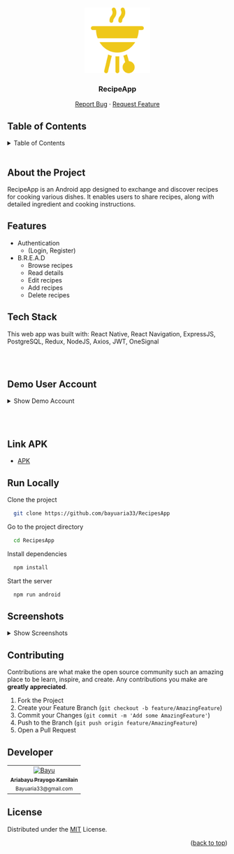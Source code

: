 <br />
<div align="center">
  <a href="">
    <img src="public/barbecue.png" alt="Logo" width="150px">
  </a>

  <h3 align="center">RecipeApp</h3>

  <p align="center">
    <a href="https://github.com/bayuaria33/RecipeApp/issues">Report Bug</a>
    ·
    <a href="https://github.com/bayuaria33/RecipeApp/issues">Request Feature</a>
  </p>
</div>

## Table of Contents

<details>
  <summary>Table of Contents</summary>

  <ol>
    <li>
      <a href="#about-the-project">About The Project</a>
    </li>
    <li>
      <a href="#features">Features</a>
    </li>
    <li>
      <a href="#link-apk">Link APK</a>
    </li>
    <li><a href="#screenshots">Screenshots</a></li>
    <li><a href="#contributing">Contributing</a></li>
    <li><a href="#developer">Contact</a></li>
    <li><a href="#license">License</a></li>
  </ol>
</details>
<br/>

## About the Project

RecipeApp is an Android app designed to exchange and discover recipes for cooking various dishes. It enables users to share recipes, along with detailed ingredient and cooking instructions.

## Features

- Authentication
  - (Login, Register)
- B.R.E.A.D
  - Browse recipes
  - Read details
  - Edit recipes
  - Add recipes
  - Delete recipes

## Tech Stack

This web app was built with: React Native, React Navigation, ExpressJS, PostgreSQL, Redux, NodeJS, Axios, JWT, OneSignal

<br></br>

## Demo User Account
<details>
<summary>Show Demo Account</summary>


**Email** : dxc80943@omeie.com

**Password** : 123
</details>

<br></br>


## Link APK
- [APK](https://github.com/bayuaria33/RecipesApp/tree/master/release)


## Run Locally

Clone the project

```bash
  git clone https://github.com/bayuaria33/RecipesApp
```

Go to the project directory

```bash
  cd RecipesApp
```

Install dependencies

```bash
  npm install
```

Start the server

```bash
  npm run android
```

## Screenshots

<details>
    <summary>Show Screenshots</summary>

| Login Screen                        | Register Screen                           | Change Password                                 | User Profile Screen                          |
| ----------------------------------- | ----------------------------------------- | ----------------------------------------------- | -------------------------------------------- |
| ![Login](/screenshots/ss_login.png) | ![Register](/screenshots/ss_register.png) | ![Change Password](/screenshots/ss_resetpw.png) | ![User Profile](/screenshots/ss_profile.png) |

| Home Screen                       | Search Screen                         | Detail Screen                                 | User Recipes Screen                            |
| --------------------------------- | ------------------------------------- | --------------------------------------------- | ---------------------------------------------- |
| ![Home](/screenshots/ss_home.png) | ![Search](/screenshots/ss_search.png) | ![Detail Recipes](/screenshots/ss_detail.png) | ![User Recipes](/screenshots/ss_myrecipes.png) |

</details>

## Contributing

Contributions are what make the open source community such an amazing place to be learn, inspire, and create. Any contributions you make are **greatly appreciated**.

1. Fork the Project
2. Create your Feature Branch (`git checkout -b feature/AmazingFeature`)
3. Commit your Changes (`git commit -m 'Add some AmazingFeature'`)
4. Push to the Branch (`git push origin feature/AmazingFeature`)
5. Open a Pull Request

## Developer

<center>
  <table>
    <tr>
      <td align="center">
        <a href="https://github.com/bayuaria33">
          <img width="100" src="https://github.com/bayuaria33.png" alt="Bayu"><br/>
          <sub><b>Ariabayu Prayogo Kamilain</b></sub> <br/>
          <sub>Bayuaria33@gmail.com</sub> <br/>
        </a>
      </td>
  </table>
</center>

## License

Distributed under the [MIT](/LICENSE) License.

<p align="right">(<a href="#top">back to top</a>)</p>
